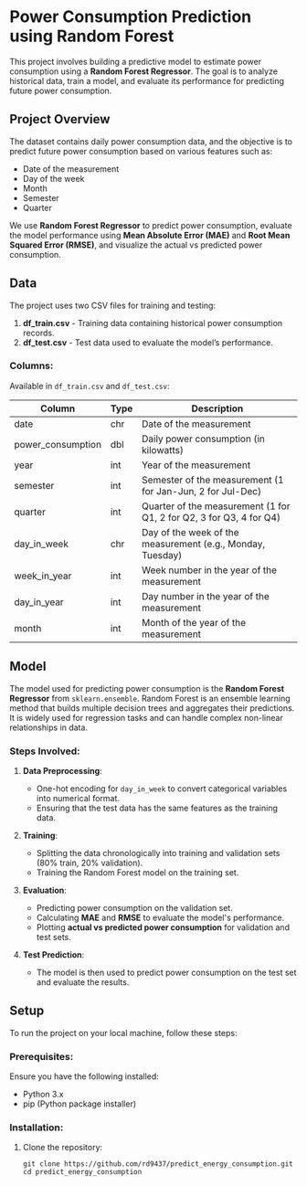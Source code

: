 # Power Consumption Prediction using Random Forest

This project involves building a predictive model to estimate power consumption using a **Random Forest Regressor**. The goal is to analyze historical data, train a model, and evaluate its performance for predicting future power consumption.

## Project Overview
The dataset contains daily power consumption data, and the objective is to predict future power consumption based on various features such as:
- Date of the measurement
- Day of the week
- Month
- Semester
- Quarter

We use **Random Forest Regressor** to predict power consumption, evaluate the model performance using **Mean Absolute Error (MAE)** and **Root Mean Squared Error (RMSE)**, and visualize the actual vs predicted power consumption.

## Data

The project uses two CSV files for training and testing:

1. **df_train.csv** - Training data containing historical power consumption records.
2. **df_test.csv** - Test data used to evaluate the model’s performance.

### Columns:

Available in `df_train.csv` and `df_test.csv`:

| Column             | Type   | Description                                                                 |
|--------------------|--------|----------------------------------------------------------------------------|
| date               | chr    | Date of the measurement                                                    |
| power_consumption  | dbl    | Daily power consumption (in kilowatts)                                     |
| year               | int    | Year of the measurement                                                    |
| semester           | int    | Semester of the measurement (1 for Jan-Jun, 2 for Jul-Dec)                 |
| quarter            | int    | Quarter of the measurement (1 for Q1, 2 for Q2, 3 for Q3, 4 for Q4)        |
| day_in_week        | chr    | Day of the week of the measurement (e.g., Monday, Tuesday)                 |
| week_in_year       | int    | Week number in the year of the measurement                                 |
| day_in_year        | int    | Day number in the year of the measurement                                  |
| month              | int    | Month of the year of the measurement 

## Model
The model used for predicting power consumption is the **Random Forest Regressor** from `sklearn.ensemble`. Random Forest is an ensemble learning method that builds multiple decision trees and aggregates their predictions. It is widely used for regression tasks and can handle complex non-linear relationships in data.

### Steps Involved:
1. **Data Preprocessing**:
   - One-hot encoding for `day_in_week` to convert categorical variables into numerical format.
   - Ensuring that the test data has the same features as the training data.

2. **Training**:
   - Splitting the data chronologically into training and validation sets (80% train, 20% validation).
   - Training the Random Forest model on the training set.

3. **Evaluation**:
   - Predicting power consumption on the validation set.
   - Calculating **MAE** and **RMSE** to evaluate the model's performance.
   - Plotting **actual vs predicted power consumption** for validation and test sets.

4. **Test Prediction**:
   - The model is then used to predict power consumption on the test set and evaluate the results.

## Setup
To run the project on your local machine, follow these steps:

### Prerequisites:
Ensure you have the following installed:
- Python 3.x
- pip (Python package installer)

### Installation:
1. Clone the repository:
   ```
   git clone https://github.com/rd9437/predict_energy_consumption.git
   cd predict_energy_consumption 
   ```
